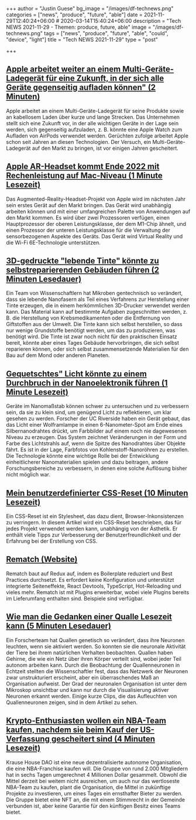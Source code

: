 +++
author = "Justin Guese"
bg_image = "/images/df-technews.png"
categories = ["news", "produce", "future", "able"]
date = 2021-11-29T12:40:24+06:00 # 2020-03-14T15:40:24+06:00
description = "Tech NEWS 2021-11-29 - Themen: produce, future, able"
image = "/images/df-technews.png"
tags = ["news", "produce", "future", "able", "could", "device", "light"]
title = "Tech NEWS 2021-11-29"
type = "post"

+++

## [Apple arbeitet weiter an einem Multi-Geräte-Ladegerät für eine Zukunft, in der sich alle Geräte gegenseitig aufladen können" (2 Minuten)](https://9to5mac.com/2021/11/28/apple-multi-device-wireless-charger/)

 Apple arbeitet an einem Multi-Geräte-Ladegerät für seine Produkte sowie an kabellosem Laden über kurze und lange Strecken. Das Unternehmen stellt sich eine Zukunft vor, in der alle wichtigen Geräte in der Lage sein werden, sich gegenseitig aufzuladen, z. B. könnte eine Apple Watch zum Aufladen von AirPods verwendet werden. Gerüchten zufolge arbeitet Apple schon seit Jahren an diesen Technologien. Der Versuch, ein Multi-Geräte-Ladegerät auf den Markt zu bringen, ist vor einigen Jahren gescheitert.

## [Apple AR-Headset kommt Ende 2022 mit Rechenleistung auf Mac-Niveau (1 Minute Lesezeit)](https://www.macrumors.com/2021/11/25/kuo-apple-ar-headset-mac-level-computing/)

 Das Augmented-Reality-Headset-Projekt von Apple wird im nächsten Jahr sein erstes Gerät auf den Markt bringen. Das Gerät wird unabhängig arbeiten können und mit einer umfangreichen Palette von Anwendungen auf den Markt kommen. Es wird über zwei Prozessoren verfügen, einen Hauptprozessor der oberen Leistungsklasse, der dem M1-Chip ähnelt, und einen Prozessor der unteren Leistungsklasse für die Verwaltung der sensorbezogenen Aspekte des Geräts. Das Gerät wird Virtual Reality und die Wi-Fi 6E-Technologie unterstützen.

## [3D-gedruckte "lebende Tinte" könnte zu selbstreparierenden Gebäuden führen (2 Minuten Lesedauer)](https://www.engadget.com/living-ink-3d-printed-191010409.html)

 Ein Team von Wissenschaftlern hat Mikroben gentechnisch so verändert, dass sie lebende Nanofasern als Teil eines Verfahrens zur Herstellung einer Tinte erzeugen, die in einem herkömmlichen 3D-Drucker verwendet werden kann. Das Material kann auf bestimmte Aufgaben zugeschnitten werden, z. B. die Herstellung von Krebsmedikamenten oder die Entfernung von Giftstoffen aus der Umwelt. Die Tinte kann sich selbst herstellen, so dass nur wenige Grundstoffe benötigt werden, um das zu produzieren, was benötigt wird. Die Tinte ist zwar noch nicht für den praktischen Einsatz bereit, könnte aber eines Tages Gebäude hervorbringen, die sich selbst reparieren können, oder sich selbst zusammensetzende Materialien für den Bau auf dem Mond oder anderen Planeten.

## [Gequetschtes" Licht könnte zu einem Durchbruch in der Nanoelektronik führen (1 Minute Lesezeit)](https://www.engadget.com/magic-wand-squeezed-light-nanoelectronics-214429677.html?src=rss)

 Geräte im Nanomaßstab können schwer zu untersuchen und zu verbessern sein, da sie zu klein sind, um genügend Licht zu reflektieren, um klar gesehen zu werden. Forscher der UC Riverside haben ein Gerät gebaut, das das Licht einer Wolframlampe in einen 6-Nanometer-Spot am Ende eines Silbernanodrahtes drückt, um Farbbilder auf einem noch nie dagewesenen Niveau zu erzeugen. Das System zeichnet Veränderungen in der Form und Farbe des Lichtstrahls auf, wenn die Spitze des Nanodrahtes über Objekte fährt. Es ist in der Lage, Farbfotos von Kohlenstoff-Nanoröhren zu erstellen. Die Technologie könnte eine wichtige Rolle bei der Entwicklung einheitlicherer Nanomaterialien spielen und dazu beitragen, andere Forschungsbereiche zu verbessern, in denen eine solche Auflösung bisher nicht möglich war.

## [Mein benutzerdefinierter CSS-Reset (10 Minuten Lesezeit)](https://www.joshwcomeau.com/css/custom-css-reset/)

 Ein CSS-Reset ist ein Stylesheet, das dazu dient, Browser-Inkonsistenzen zu verringern. In diesem Artikel wird ein CSS-Reset beschrieben, das für jedes Projekt verwendet werden kann, unabhängig von der Ästhetik. Er enthält viele Tipps zur Verbesserung der Benutzerfreundlichkeit und der Erfahrung bei der Erstellung von CSS.

## [Rematch (Website)](https://bit.ly/2ZAEhaQ/1/0100017d6b629d5f-f2f0c524-8bfe-41a8-a561-55e0e22fd3d7-000000/0PH7v2W7GWG6_H2HbddhNtydYNHikzAkdhcgBXNsNo8=225)

 Rematch baut auf Redux auf, indem es Boilerplate reduziert und Best Practices durchsetzt. Es erfordert keine Konfiguration und unterstützt integrierte Seiteneffekte, React Devtools, TypeScript, Hot-Reloading und vieles mehr. Rematch ist mit Plugins erweiterbar, wobei viele Plugins bereits im Lieferumfang enthalten sind. Beispiele sind verfügbar.

## [Wie man die Gedanken einer Qualle Lesezeit kann (5 Minuten Lesedauer)](https://phys.org/news/2021-11-jellyfish-mind.html)

 Ein Forscherteam hat Quallen genetisch so verändert, dass ihre Neuronen leuchten, wenn sie aktiviert werden. So konnten sie die neuronale Aktivität der Tiere bei ihrem natürlichen Verhalten beobachten. Quallen haben Gehirne, die wie ein Netz über ihren Körper verteilt sind, wobei jeder Teil autonom arbeiten kann. Durch die Beobachtung der Quallenneuronen in Echtzeit stellten die Wissenschaftler fest, dass das Netzwerk der Neuronen zwar unstrukturiert erscheint, aber ein überraschendes Maß an Organisation aufweist. Der Grad der neuronalen Organisation ist unter dem Mikroskop unsichtbar und kann nur durch die Visualisierung aktiver Neuronen erkannt werden. Einige kurze Clips, die das Aufleuchten von Quallenneuronen zeigen, sind in dem Artikel zu sehen.

## [Krypto-Enthusiasten wollen ein NBA-Team kaufen, nachdem sie beim Kauf der US-Verfassung gescheitert sind (4 Minuten Lesezeit)](https://www.npr.org/2021/11/26/1059413217/crypto-enthusiasts-want-to-buy-an-nba-team-after-failing-to-purchase-us-constitu)

 Krause House DAO ist eine neue dezentralisierte autonome Organisation, die eine NBA-Franchise kaufen will. Die Gruppe von rund 2.000 Mitgliedern hat in sechs Tagen umgerechnet 4 Millionen Dollar gesammelt. Obwohl die Mittel derzeit bei weitem nicht ausreichen, um auch nur das wertloseste NBA-Team zu kaufen, plant die Organisation, die Mittel in zukünftige Projekte zu investieren, um eines Tages ein ernsthafter Bieter zu werden. Die Gruppe bietet eine NFT an, die mit einem Stimmrecht in der Gemeinde verbunden ist, aber keine Garantie für den künftigen Besitz eines Teams bietet.

